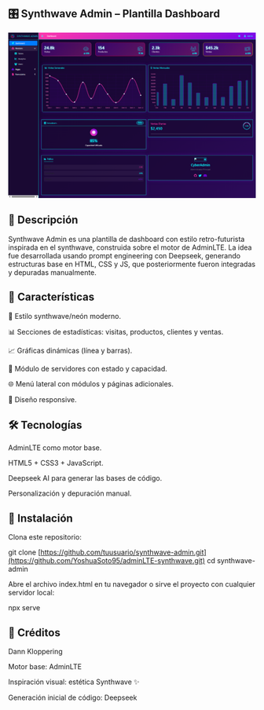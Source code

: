 ## 🎛 Synthwave Admin – Plantilla Dashboard

![Synthwave Admin - Plantilla Dashboard adminLTE](banner.png)

## 📌 Descripción

Synthwave Admin es una plantilla de dashboard con estilo retro-futurista inspirada en el synthwave, construida sobre el motor de AdminLTE.
La idea fue desarrollada usando prompt engineering con Deepseek, generando estructuras base en HTML, CSS y JS, que posteriormente fueron integradas y depuradas manualmente.

## 🚀 Características

🎨 Estilo synthwave/neón moderno.

📊 Secciones de estadísticas: visitas, productos, clientes y ventas.

📈 Gráficas dinámicas (línea y barras).

💾 Módulo de servidores con estado y capacidad.

🌐 Menú lateral con módulos y páginas adicionales.

📱 Diseño responsive.

## 🛠 Tecnologías

AdminLTE
 como motor base.

HTML5 + CSS3 + JavaScript.

Deepseek AI para generar las bases de código.

Personalización y depuración manual.

## 📂 Instalación

Clona este repositorio:

git clone [https://github.com/tuusuario/synthwave-admin.git](https://github.com/YoshuaSoto95/adminLTE-synthwave.git)
cd synthwave-admin

Abre el archivo index.html en tu navegador o sirve el proyecto con cualquier servidor local:

npx serve

## 📜 Créditos

Dann Kloppering

Motor base: AdminLTE

Inspiración visual: estética Synthwave ✨

Generación inicial de código: Deepseek
